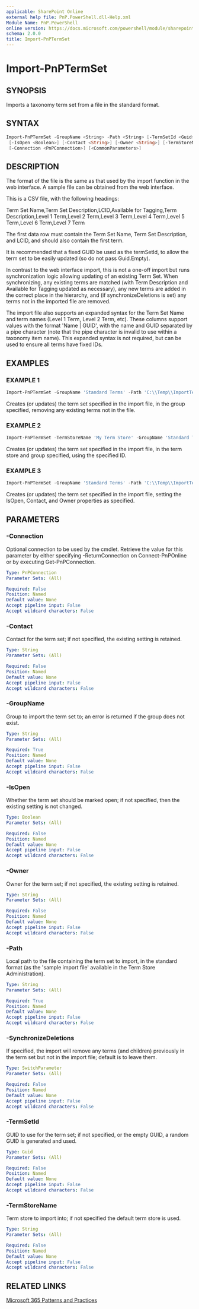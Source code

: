 ```yaml
---
applicable: SharePoint Online
external help file: PnP.PowerShell.dll-Help.xml
Module Name: PnP.PowerShell
online version: https://docs.microsoft.com/powershell/module/sharepoint-pnp/import-pnptermset
schema: 2.0.0
title: Import-PnPTermSet
---
```


# Import-PnPTermSet

## SYNOPSIS
Imports a taxonomy term set from a file in the standard format.

## SYNTAX

```powershell
Import-PnPTermSet -GroupName <String> -Path <String> [-TermSetId <Guid>] [-SynchronizeDeletions]
 [-IsOpen <Boolean>] [-Contact <String>] [-Owner <String>] [-TermStoreName <String>]
 [-Connection <PnPConnection>] [<CommonParameters>]
```

## DESCRIPTION
The format of the file is the same as that used by the import function in the web interface. A sample file can be obtained from the web interface.

This is a CSV file, with the following headings:

  Term Set Name,Term Set Description,LCID,Available for Tagging,Term Description,Level 1 Term,Level 2 Term,Level 3 Term,Level 4 Term,Level 5 Term,Level 6 Term,Level 7 Term

The first data row must contain the Term Set Name, Term Set Description, and LCID, and should also contain the first term. 

It is recommended that a fixed GUID be used as the termSetId, to allow the term set to be easily updated (so do not pass Guid.Empty).

In contrast to the web interface import, this is not a one-off import but runs synchronization logic allowing updating of an existing Term Set. When synchronizing, any existing terms are matched (with Term Description and Available for Tagging updated as necessary), any new terms are added in the correct place in the hierarchy, and (if synchronizeDeletions is set) any terms not in the imported file are removed.

The import file also supports an expanded syntax for the Term Set Name and term names (Level 1 Term, Level 2 Term, etc). These columns support values with the format 'Name | GUID', with the name and GUID separated by a pipe character (note that the pipe character is invalid to use within a taxonomy item name). This expanded syntax is not required, but can be used to ensure all terms have fixed IDs.

## EXAMPLES

### EXAMPLE 1
```powershell
Import-PnPTermSet -GroupName 'Standard Terms' -Path 'C:\\Temp\\ImportTermSet.csv' -SynchronizeDeletions
```

Creates (or updates) the term set specified in the import file, in the group specified, removing any existing terms not in the file.

### EXAMPLE 2
```powershell
Import-PnPTermSet -TermStoreName 'My Term Store' -GroupName 'Standard Terms' -Path 'C:\\Temp\\ImportTermSet.csv' -TermSetId '{15A98DB6-D8E2-43E6-8771-066C1EC2B8D8}'
```

Creates (or updates) the term set specified in the import file, in the term store and group specified, using the specified ID.

### EXAMPLE 3
```powershell
Import-PnPTermSet -GroupName 'Standard Terms' -Path 'C:\\Temp\\ImportTermSet.csv' -IsOpen $true -Contact 'user@example.org' -Owner 'user@example.org'
```

Creates (or updates) the term set specified in the import file, setting the IsOpen, Contact, and Owner properties as specified.

## PARAMETERS

### -Connection
Optional connection to be used by the cmdlet. Retrieve the value for this parameter by either specifying -ReturnConnection on Connect-PnPOnline or by executing Get-PnPConnection.

```yaml
Type: PnPConnection
Parameter Sets: (All)

Required: False
Position: Named
Default value: None
Accept pipeline input: False
Accept wildcard characters: False
```

### -Contact
Contact for the term set; if not specified, the existing setting is retained.

```yaml
Type: String
Parameter Sets: (All)

Required: False
Position: Named
Default value: None
Accept pipeline input: False
Accept wildcard characters: False
```

### -GroupName
Group to import the term set to; an error is returned if the group does not exist.

```yaml
Type: String
Parameter Sets: (All)

Required: True
Position: Named
Default value: None
Accept pipeline input: False
Accept wildcard characters: False
```

### -IsOpen
Whether the term set should be marked open; if not specified, then the existing setting is not changed.

```yaml
Type: Boolean
Parameter Sets: (All)

Required: False
Position: Named
Default value: None
Accept pipeline input: False
Accept wildcard characters: False
```

### -Owner
Owner for the term set; if not specified, the existing setting is retained.

```yaml
Type: String
Parameter Sets: (All)

Required: False
Position: Named
Default value: None
Accept pipeline input: False
Accept wildcard characters: False
```

### -Path
Local path to the file containing the term set to import, in the standard format (as the 'sample import file' available in the Term Store Administration).

```yaml
Type: String
Parameter Sets: (All)

Required: True
Position: Named
Default value: None
Accept pipeline input: False
Accept wildcard characters: False
```

### -SynchronizeDeletions
If specified, the import will remove any terms (and children) previously in the term set but not in the import file; default is to leave them.

```yaml
Type: SwitchParameter
Parameter Sets: (All)

Required: False
Position: Named
Default value: None
Accept pipeline input: False
Accept wildcard characters: False
```

### -TermSetId
GUID to use for the term set; if not specified, or the empty GUID, a random GUID is generated and used.

```yaml
Type: Guid
Parameter Sets: (All)

Required: False
Position: Named
Default value: None
Accept pipeline input: False
Accept wildcard characters: False
```

### -TermStoreName
Term store to import into; if not specified the default term store is used.

```yaml
Type: String
Parameter Sets: (All)

Required: False
Position: Named
Default value: None
Accept pipeline input: False
Accept wildcard characters: False
```

## RELATED LINKS

[Microsoft 365 Patterns and Practices](https://aka.ms/m365pnp)